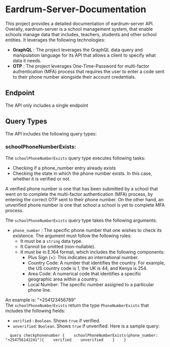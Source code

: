 # Eardrum-Server-Documentation
This project provides a detailed documentation of eardrum-server API. Overally, eardrum-server is a school management system, that enable schools manage data that includes, teachers, students and other school entities. It leverages the following technologies:
* **GraphQL** : The project leverages the GraphQL data query and manipulation language for its API that allows a client to specify what data it needs.
* **OTP**    : The project leverages One-Time-Password for multi-factor authentication (MFA) process that requires the user to enter a code sent to their phone number alongside their account credentials.

## Endpoint
The API only includes a single endpoint

## Query Types
The API includes the following query types: 

### schoolPhoneNumberExists:
The `schoolPhoneNumberExists` query type executes following tasks:
* Checking if a phone_number entry already exists
* Checking the state in which the phone number exists. In this case, whether it is verified or not.

A verified phone number is one that has been submitted by a school that went on to complete the multi-factor authentication (MFA) process, by entering the correct OTP 
sent to their phone number. On the other hand, an unverified phone number is one that school a school is yet to complete MFA process.

The `schoolPhoneNumberExists` query type takes the following arguments:
* `phone_number` : The specific phone number that one wishes to check its existence. The argument must follow the following rules:
  * It must be a `string` data type.
  * It Cannot be omitted (non-nullable).
  * It must be in E.164 format, which includes the following components:
    * Plus Sign (+): This indicates an international number.
    * Country Code: A number that identifies the country. For example, the US country code is 1, the UK is 44, and Kenya is 254.
    * Area Code: A numerical code that identifies a specific geographic area within a country.
    * Local Number: The specific number assigned to a particular phone line.

An example is: "+254123456789"   
The `schoolPhoneNumberExists` return the type `PhoneNumberExists` that includes the following fields:  
* `verified` : `Boolean`. Shows `true` if verified.
* `unverified`: `Boolean`. Shows `true` if unverified.
Here is a sample query:

`  
query checkphonenumber {   
schoolPhoneNumberExists(phone_number: "+254756142241"){   
verified   
unverified   
}   
}  
`
